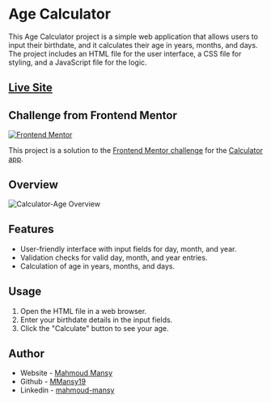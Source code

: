 # Age Calculator

This Age Calculator project is a simple web application that allows users to input their birthdate, and it calculates their age in years, months, and days. The project includes an HTML file for the user interface, a CSS file for styling, and a JavaScript file for the logic.

## [Live Site](https://main--mansy-age-calculator.netlify.app)

## Challenge from Frontend Mentor
[![Frontend Mentor](https://img.shields.io/badge/Frontend%20Mentor-Completed-brightgreen.svg)](https://www.frontendmentor.io/)

This project is a solution to the [Frontend Mentor challenge](https://www.frontendmentor.io/challenges/age-calculator-app-dF9DFFpj-Q) for the [Calculator app](https://main--mansy-age-calculator.netlify.app).

## Overview
![Calculator-Age Overview](assets/arabic-woman-teaching-senior-man-use-calendar-laptop-sitting-desk.jpg)

## Features
- User-friendly interface with input fields for day, month, and year.
- Validation checks for valid day, month, and year entries.
- Calculation of age in years, months, and days.
## Usage
1. Open the HTML file in a web browser.
2. Enter your birthdate details in the input fields.
3. Click the "Calculate" button to see your age.


## Author

- Website - [Mahmoud Mansy](https://mahmoud-mansy-portfolio.netlify.app/)
- Github - [MMansy19](https://github.com/MMansy19)
- Linkedin - [mahmoud-mansy](https://www.linkedin.com/in/mahmoud-mansy-a189a5232/)
